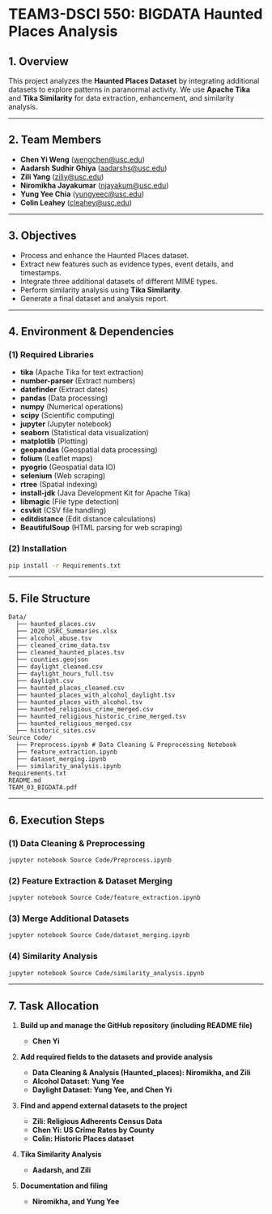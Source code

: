 # TEAM3-DSCI 550: BIGDATA Haunted Places Analysis

## 1. Overview
This project analyzes the **Haunted Places Dataset** by integrating additional datasets to explore patterns in paranormal activity. We use **Apache Tika** and **Tika Similarity** for data extraction, enhancement, and similarity analysis.

---
## 2. Team Members
- **Chen Yi Weng** ([wengchen@usc.edu](mailto:wengchen@usc.edu))
- **Aadarsh Sudhir Ghiya** ([aadarshs@usc.edu](mailto:aadarshs@usc.edu))
- **Zili Yang** ([ziliy@usc.edu](mailto:ziliy@usc.edu))
- **Niromikha Jayakumar** ([njayakum@usc.edu](mailto:njayakum@usc.edu))
- **Yung Yee Chia** ([yungyeec@usc.edu](mailto:yungyeec@usc.edu))
- **Colin Leahey** ([cleahey@usc.edu](mailto:cleahey@usc.edu))

---
## 3. Objectives
- Process and enhance the Haunted Places dataset.
- Extract new features such as evidence types, event details, and timestamps.
- Integrate three additional datasets of different MIME types.
- Perform similarity analysis using **Tika Similarity**.
- Generate a final dataset and analysis report.

---
## 4. Environment & Dependencies

### **(1) Required Libraries**
- **tika** (Apache Tika for text extraction)
- **number-parser** (Extract numbers)
- **datefinder** (Extract dates)
- **pandas** (Data processing)
- **numpy** (Numerical operations)
- **scipy** (Scientific computing)
- **jupyter** (Jupyter notebook)
- **seaborn** (Statistical data visualization)
- **matplotlib** (Plotting)
- **geopandas** (Geospatial data processing)
- **folium** (Leaflet maps)
- **pyogrio** (Geospatial data IO)
- **selenium** (Web scraping)
- **rtree** (Spatial indexing)
- **install-jdk** (Java Development Kit for Apache Tika)
- **libmagic** (File type detection)
- **csvkit** (CSV file handling)
- **editdistance** (Edit distance calculations)
- **BeautifulSoup** (HTML parsing for web scraping)

### **(2) Installation**
```bash
pip install -r Requirements.txt
```
---
## 5. File Structure
```
Data/
  ├── haunted_places.csv
  ├── 2020_USRC_Summaries.xlsx
  ├── alcohol_abuse.tsv
  ├── cleaned_crime_data.tsv
  ├── cleaned_haunted_places.tsv
  ├── counties.geojson
  ├── daylight_cleaned.csv
  ├── daylight_hours_full.tsv
  ├── daylight.csv
  ├── haunted_places_cleaned.csv
  ├── haunted_places_with_alcohol_daylight.tsv
  ├── haunted_places_with_alcohol.tsv
  ├── haunted_religious_crime_merged.csv
  ├── haunted_religious_historic_crime_merged.tsv
  ├── haunted_religious_merged.csv
  ├── historic_sites.csv
Source Code/
  ├── Preprocess.ipynb # Data Cleaning & Preprocessing Notebook
  ├── feature_extraction.ipynb
  ├── dataset_merging.ipynb
  ├── similarity_analysis.ipynb
Requirements.txt
README.md
TEAM_03_BIGDATA.pdf
```
---
## 6. Execution Steps

### **(1) Data Cleaning & Preprocessing**
```bash
jupyter notebook Source Code/Preprocess.ipynb
```

### **(2) Feature Extraction & Dataset Merging**
```bash
jupyter notebook Source Code/feature_extraction.ipynb
```

### **(3) Merge Additional Datasets**
```bash
jupyter notebook Source Code/dataset_merging.ipynb
```

### **(4) Similarity Analysis**
```bash
jupyter notebook Source Code/similarity_analysis.ipynb
```
---
## 7. Task Allocation

1. **Build up and manage the GitHub repository (including README file)**  
   - **Chen Yi**

2. **Add required fields to the datasets and provide analysis**  
   - **Data Cleaning & Analysis (Haunted_places): Niromikha, and Zili**  
   - **Alcohol Dataset: Yung Yee**  
   - **Daylight Dataset: Yung Yee, and Chen Yi**

3. **Find and append external datasets to the project**  
   - **Zili: Religious Adherents Census Data**  
   - **Chen Yi: US Crime Rates by County** 
   - **Colin: Historic Places dataset**

4. **Tika Similarity Analysis**  
   - **Aadarsh, and Zili**

5. **Documentation and filing**  
   - **Niromikha, and Yung Yee**
